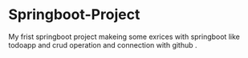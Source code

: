 # Springboot-Project
My frist springboot project makeing some exrices with springboot like todoapp and crud operation and connection with github .
